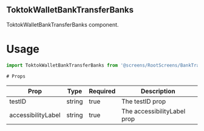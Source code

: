 ## ToktokWalletBankTransferBanks
ToktokWalletBankTransferBanks component.

# Usage
```js
import ToktokWalletBankTransferBanks from '@screens/RootScreens/BankTransferScreens/ToktokWalletBankTransferBanks';

# Props
```
Prop                      | Type                  | Required                | Description
--------------------------|-----------------------|-------------------------|--------------------------
testID                    | string                | true                    | The testID prop
accessibilityLabel        | string                | true                    | The accessibilityLabel prop
